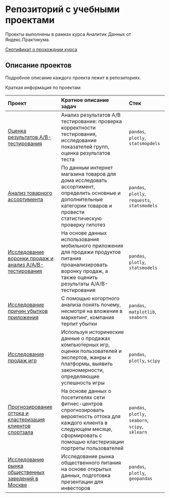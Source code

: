 # Репозиторий с учебными проектами
Проекты выполнены в рамках курса Аналитик Данных от Яндекс.Практикума.

[Сертификат о прохожднии курса](https://github.com/prakofiev/practicum_projects/blob/main/%D0%A1%D0%B5%D1%80%D1%82%D0%B8%D1%84%D0%B8%D0%BA%D0%B0%D1%82%20%D0%BF%D0%BE%20%D0%90%D0%BD%D0%B0%D0%BB%D0%B8%D1%82%D0%B8%D0%BA%D0%B5%20%D0%94%D0%B0%D0%BD%D0%BD%D1%8B%D1%85.pdf)

## Описание проектов

Подробное описание каждого проекта лежит в репозиториях.

Краткая информация по проектам:

| Проект | Кратное описание задач | Стек |
| :-------------------- | :-------------------------------------------- |:---------------------------|
| [Оценка результатов A/B-тестирования](https://github.com/prakofiev/practicum_projects/tree/main/%D0%9E%D1%86%D0%B5%D0%BD%D0%BA%D0%B0%20%D1%80%D0%B5%D0%B7%D1%83%D0%BB%D1%8C%D1%82%D0%B0%D1%82%D0%BE%D0%B2%20A-B-%D1%82%D0%B5%D1%81%D1%82%D0%B8%D1%80%D0%BE%D0%B2%D0%B0%D0%BD%D0%B8%D1%8F) | Анализ результатов А/В тестирование: проверка корректности тестирования, исследование показателей групп, оценка результатов теста  | `pandas`, `plotly`, `statsmopdels` |
| [Анализ товарного ассортимента](https://github.com/prakofiev/practicum_projects/tree/main/%D0%90%D0%BD%D0%B0%D0%BB%D0%B8%D0%B7%20%D1%82%D0%BE%D0%B2%D0%B0%D1%80%D0%BD%D0%BE%D0%B3%D0%BE%20%D0%B0%D1%81%D1%81%D0%BE%D1%80%D1%82%D0%B8%D0%BC%D0%B5%D0%BD%D1%82%D0%B0) | По данным интернет магазина товаров для дома исследовать ассортимент, определить основные и дополнительные категории товаров и провести статистическую проверку гипотез | `pandas`, `plotly`, `requests`, `statsmodels` |
| [Исследование воронки продаж и анализ A/A/B-тестирования](https://github.com/prakofiev/practicum_projects/tree/main/%D0%98%D1%81%D1%81%D0%BB%D0%B5%D0%B4%D0%BE%D0%B2%D0%B0%D0%BD%D0%B8%D0%B5%20%D0%B2%D0%BE%D1%80%D0%BE%D0%BD%D0%BA%D0%B8%20%D0%BF%D1%80%D0%BE%D0%B4%D0%B0%D0%B6%20%D0%B8%20%D0%B0%D0%BD%D0%B0%D0%BB%D0%B8%D0%B7%20A-A-B-%D1%82%D0%B5%D1%81%D1%82%D0%B8%D1%80%D0%BE%D0%B2%D0%B0%D0%BD%D0%B8%D1%8F) | На основе данных использования мобильного приложения для продажи продуктов питания проанализировать воронку продаж, а также оценить результаты A/A/B-тестирования | `pandas`, `plotly`, `statsmodels` |
| [Исследование причин убытков приложения](https://github.com/prakofiev/practicum_projects/tree/main/%D0%98%D1%81%D1%81%D0%BB%D0%B5%D0%B4%D0%BE%D0%B2%D0%B0%D0%BD%D0%B8%D0%B5%20%D0%BF%D1%80%D0%B8%D1%87%D0%B8%D0%BD%20%D1%83%D0%B1%D1%8B%D1%82%D0%BA%D0%BE%D0%B2%20%D0%BA%D0%BE%D0%BC%D0%BF%D0%B0%D0%BD%D0%B8%D0%B8%20) | С помощью когортного анализа понять почему, несмотря на вложения в маркетинг, компания терпит убытки | `pandas`, `matplotlib`, `seaborn` |
| [Исследование продаж игр](https://github.com/prakofiev/practicum_projects/tree/main/%D0%98%D1%81%D1%81%D0%BB%D0%B5%D0%B4%D0%BE%D0%B2%D0%B0%D0%BD%D0%B8%D0%B5%20%D0%BF%D1%80%D0%BE%D0%B4%D0%B0%D0%B6%20%D0%B8%D0%B3%D1%80) | Используя исторические данные о продажах компьютерных игр, оценки пользователей и экспертов, жанры и платформы, выявить закономерности, определяющие успешность игры  | `pandas`, `plotly`, `scipy` |
| [Прогнозирование оттока и кластеризация клиентов спортзала](https://github.com/prakofiev/practicum_projects/tree/main/%D0%9F%D1%80%D0%BE%D0%B3%D0%BD%D0%BE%D0%B7%D0%B8%D1%80%D0%BE%D0%B2%D0%B0%D0%BD%D0%B8%D0%B5%20%D0%BE%D1%82%D1%82%D0%BE%D0%BA%D0%B0%20%D0%B8%20%D0%BA%D0%BB%D0%B0%D1%81%D1%82%D0%B5%D1%80%D0%B8%D0%B7%D0%B0%D1%86%D0%B8%D1%8F%20%D0%BA%D0%BB%D0%B8%D0%B5%D0%BD%D1%82%D0%BE%D0%B2%20%D1%81%D0%BF%D0%BE%D1%80%D1%82%D0%B7%D0%B0%D0%BB%D0%B0) | На основе данных о посетителях сети фитнес-центров спрогнозировать вероятность оттока для каждого клиента в следующем месяце, сформировать с помощью кластеризации портреты пользователей | `pandas`, `plotly`, `seaborn`, `scipy`, `sklearn` |
| [Исследование рынка общественных заведений в Москве](https://github.com/prakofiev/practicum_projects/tree/main/%D0%98%D1%81%D1%81%D0%BB%D0%B5%D0%B4%D0%BE%D0%B2%D0%B0%D0%BD%D0%B8%D0%B5%20%D1%80%D1%8B%D0%BD%D0%BA%D0%B0%20%D0%B7%D0%B0%D0%B2%D0%B5%D0%B4%D0%B5%D0%BD%D0%B8%D0%B9%20%D0%BE%D0%B1%D1%89%D0%B5%D1%81%D1%82%D0%B2%D0%B5%D0%BD%D0%BD%D0%BE%D0%B3%D0%BE%20%D0%BF%D0%B8%D1%82%D0%B0%D0%BD%D0%B8%D1%8F%20%D0%B2%20%D0%9C%D0%BE%D1%81%D0%BA%D0%B2%D0%B5) | Исследование рынка общественного питания на основе открытых данных, подготовка презентации для инвесторов | `pandas`, `plotly`, `geopandas` |








